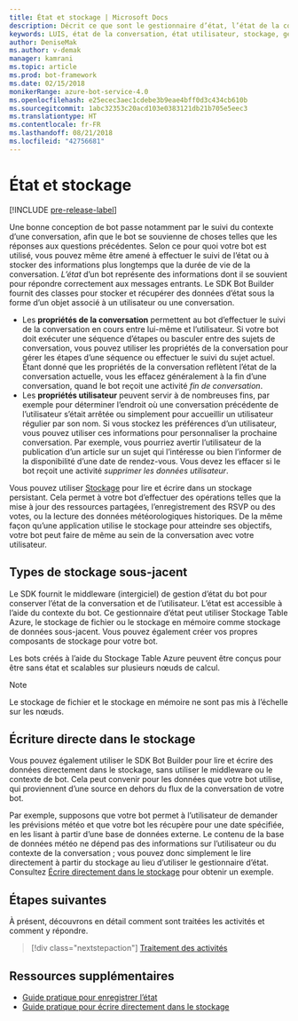 ```yaml
---
title: État et stockage | Microsoft Docs
description: Décrit ce que sont le gestionnaire d’état, l’état de la conversation et l’état utilisateur au sein du SDK Bot Builder.
keywords: LUIS, état de la conversation, état utilisateur, stockage, gérer l’état
author: DeniseMak
ms.author: v-demak
manager: kamrani
ms.topic: article
ms.prod: bot-framework
ms.date: 02/15/2018
monikerRange: azure-bot-service-4.0
ms.openlocfilehash: e25ecec3aec1cdebe3b9eae4bff0d3c434cb610b
ms.sourcegitcommit: 1abc32353c20acd103e0383121db21b705e5eec3
ms.translationtype: HT
ms.contentlocale: fr-FR
ms.lasthandoff: 08/21/2018
ms.locfileid: "42756681"
---
```

# <a name="state-and-storage"></a>État et stockage
[!INCLUDE [pre-release-label](../includes/pre-release-label.md)]

Une bonne conception de bot passe notamment par le suivi du contexte d’une conversation, afin que le bot se souvienne de choses telles que les réponses aux questions précédentes.
Selon ce pour quoi votre bot est utilisé, vous pouvez même être amené à effectuer le suivi de l’état ou à stocker des informations plus longtemps que la durée de vie de la conversation.
*L’état* d’un bot représente des informations dont il se souvient pour répondre correctement aux messages entrants. Le SDK Bot Builder fournit des classes pour stocker et récupérer des données d’état sous la forme d’un objet associé à un utilisateur ou une conversation.

* Les **propriétés de la conversation** permettent au bot d’effectuer le suivi de la conversation en cours entre lui-même et l’utilisateur. Si votre bot doit exécuter une séquence d’étapes ou basculer entre des sujets de conversation, vous pouvez utiliser les propriétés de la conversation pour gérer les étapes d’une séquence ou effectuer le suivi du sujet actuel. Étant donné que les propriétés de la conversation reflètent l’état de la conversation actuelle, vous les effacez généralement à la fin d’une conversation, quand le bot reçoit une activité _fin de conversation_.
* Les **propriétés utilisateur** peuvent servir à de nombreuses fins, par exemple pour déterminer l’endroit où une conversation précédente de l’utilisateur s’était arrêtée ou simplement pour accueillir un utilisateur régulier par son nom. Si vous stockez les préférences d’un utilisateur, vous pouvez utiliser ces informations pour personnaliser la prochaine conversation. Par exemple, vous pourriez avertir l’utilisateur de la publication d’un article sur un sujet qui l’intéresse ou bien l’informer de la disponibilité d’une date de rendez-vous. Vous devez les effacer si le bot reçoit une activité _supprimer les données utilisateur_.

Vous pouvez utiliser [Stockage](bot-builder-howto-v4-storage.md) pour lire et écrire dans un stockage persistant. Cela permet à votre bot d’effectuer des opérations telles que la mise à jour des ressources partagées, l’enregistrement des RSVP ou des votes, ou la lecture des données météorologiques historiques. De la même façon qu’une application utilise le stockage pour atteindre ses objectifs, votre bot peut faire de même au sein de la conversation avec votre utilisateur.

<!-- 
*Conversation state* pertains to the current conversation that the user is having with your bot. When the conversation ends, your bot deletes this data.

You can also store *user state* that persists after a conversation ends. For example, if you store a user's preferences, you can use that information to customize the conversation the next time you chat. For example, you might alert the user to a news article about a topic that interests her, or alert a user when an appointment becomes available. 
-->

<!-- You should generally avoid saving state using a global variable or function closures.
Doing so will create issues when you want to scale out your bot. Instead, use the conversation state and user state middleware that the BotBuilder SDK provides --> 


## <a name="types-of-underlying-storage"></a>Types de stockage sous-jacent

Le SDK fournit le middleware (intergiciel) de gestion d’état du bot pour conserver l’état de la conversation et de l’utilisateur. L’état est accessible à l’aide du contexte du bot. Ce gestionnaire d’état peut utiliser Stockage Table Azure, le stockage de fichier ou le stockage en mémoire comme stockage de données sous-jacent. Vous pouvez également créer vos propres composants de stockage pour votre bot.

Les bots créés à l’aide du Stockage Table Azure peuvent être conçus pour être sans état et scalables sur plusieurs nœuds de calcul.

> [!NOTE] 
> Le stockage de fichier et le stockage en mémoire ne sont pas mis à l’échelle sur les nœuds.

## <a name="writing-directly-to-storage"></a>Écriture directe dans le stockage

Vous pouvez également utiliser le SDK Bot Builder pour lire et écrire des données directement dans le stockage, sans utiliser le middleware ou le contexte de bot. Cela peut convenir pour les données que votre bot utilise, qui proviennent d’une source en dehors du flux de la conversation de votre bot.

Par exemple, supposons que votre bot permet à l’utilisateur de demander les prévisions météo et que votre bot les récupère pour une date spécifiée, en les lisant à partir d’une base de données externe. Le contenu de la base de données météo ne dépend pas des informations sur l’utilisateur ou du contexte de la conversation ; vous pouvez donc simplement le lire directement à partir du stockage au lieu d’utiliser le gestionnaire d’état.  Consultez [Écrire directement dans le stockage](bot-builder-howto-v4-storage.md) pour obtenir un exemple.

## <a name="next-steps"></a>Étapes suivantes

À présent, découvrons en détail comment sont traitées les activités et comment y répondre.

> [!div class="nextstepaction"]
> [Traitement des activités](bot-builder-concept-activity-processing.md)

## <a name="additional-resources"></a>Ressources supplémentaires

- [Guide pratique pour enregistrer l’état](bot-builder-howto-v4-state.md)
- [Guide pratique pour écrire directement dans le stockage](bot-builder-howto-v4-storage.md)
